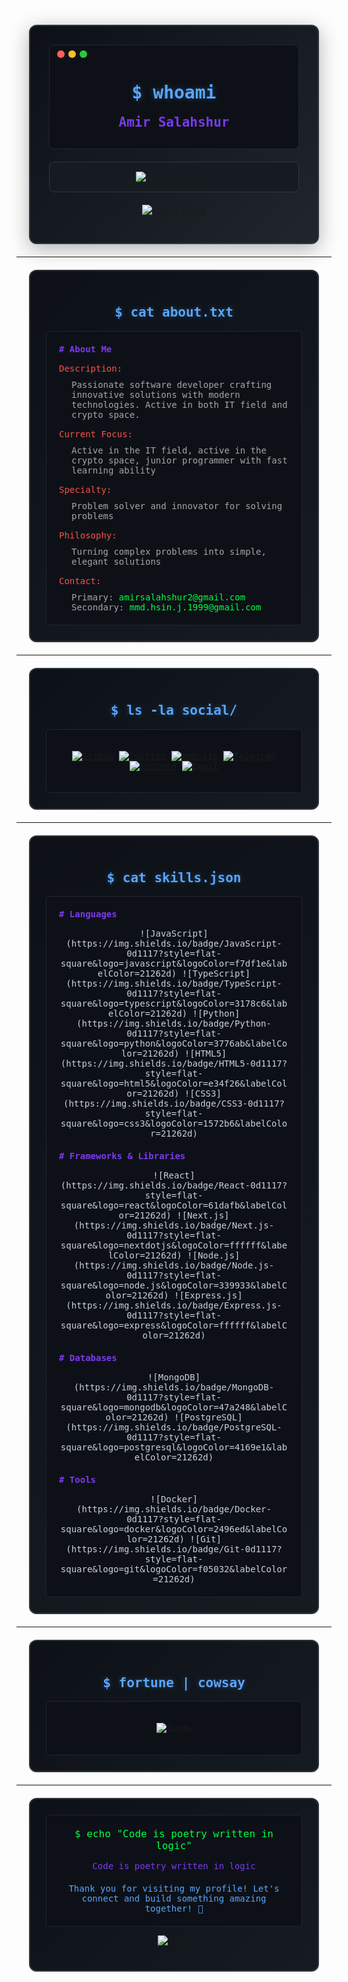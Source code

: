 <div style="background: linear-gradient(135deg, #0d1117 0%, #161b22 50%, #21262d 100%); border: 2px solid #30363d; border-radius: 12px; padding: 30px; margin: 20px; box-shadow: 0 8px 32px rgba(0, 0, 0, 0.3);" align="center">

<div style="background: #0d1117; border: 1px solid #21262d; border-radius: 8px; padding: 20px; margin-bottom: 20px; position: relative;">
<div style="position: absolute; top: 8px; left: 12px; display: flex; gap: 6px;">
<span style="width: 12px; height: 12px; background: #ff5f56; border-radius: 50%; display: inline-block;"></span>
<span style="width: 12px; height: 12px; background: #ffbd2e; border-radius: 50%; display: inline-block;"></span>
<span style="width: 12px; height: 12px; background: #27ca3f; border-radius: 50%; display: inline-block;"></span>
</div>
<div style="margin-top: 25px;">
<h1 style="color: #58a6ff; font-family: 'Fira Code', 'JetBrains Mono', monospace; text-shadow: 0 0 10px rgba(88, 166, 255, 0.3);">$ whoami</h1>
<h2 style="color: #7c3aed; font-family: 'Fira Code', 'JetBrains Mono', monospace; margin: 10px 0;">Amir Salahshur</h2>
</div>
</div>

<div style="background: #161b22; border: 1px solid #30363d; border-radius: 8px; padding: 15px; margin: 20px 0;">
<img src="https://readme-typing-svg.herokuapp.com?font=Fira+Code&size=18&pause=1000&color=00ff41&background=161b22&center=true&vCenter=true&width=500&height=50&lines=%24+echo+Developer;%24+echo+Problem+Solver;%24+echo+Tech+Enthusiast" alt="Terminal Typing" />
</div>

[![Profile Views](https://komarev.com/ghpvc/?username=amirsalahshur&label=Profile%20views&color=00ff41&style=flat-square&labelColor=0d1117)](https://github.com/amirsalahshur)

</div>

---

<div style="background: linear-gradient(135deg, #0d1117 0%, #161b22 100%); border: 2px solid #30363d; border-radius: 12px; padding: 25px; margin: 20px;">

<h2 style="color: #58a6ff; font-family: 'Fira Code', monospace; text-align: center; text-shadow: 0 0 10px rgba(88, 166, 255, 0.3);">$ cat about.txt</h2>

<div style="background: #0d1117; border: 1px solid #21262d; border-radius: 6px; padding: 20px; font-family: 'Fira Code', monospace; color: #c9d1d9;">
<div style="color: #7c3aed; margin-bottom: 15px; font-weight: bold;"># About Me</div>
<div style="color: #f85149; margin-bottom: 10px;">Description:</div>
<div style="margin-left: 20px; margin-bottom: 15px; color: #a5a5a5;">Passionate software developer crafting innovative solutions with modern technologies. Active in both IT field and crypto space.</div>

<div style="color: #f85149; margin-bottom: 10px;">Current Focus:</div>
<div style="margin-left: 20px; margin-bottom: 15px; color: #a5a5a5;">Active in the IT field, active in the crypto space, junior programmer with fast learning ability</div>

<div style="color: #f85149; margin-bottom: 10px;">Specialty:</div>
<div style="margin-left: 20px; margin-bottom: 15px; color: #a5a5a5;">Problem solver and innovator for solving problems</div>

<div style="color: #f85149; margin-bottom: 10px;">Philosophy:</div>
<div style="margin-left: 20px; margin-bottom: 15px; color: #a5a5a5;">Turning complex problems into simple, elegant solutions</div>

<div style="color: #f85149; margin-bottom: 10px;">Contact:</div>
<div style="margin-left: 20px; color: #a5a5a5;">
<div>Primary: <span style="color: #00ff41;">amirsalahshur2@gmail.com</span></div>
<div>Secondary: <span style="color: #00ff41;">mmd.hsin.j.1999@gmail.com</span></div>
</div>
</div>

</div>

---

<div style="background: linear-gradient(135deg, #0d1117 0%, #161b22 100%); border: 2px solid #30363d; border-radius: 12px; padding: 25px; margin: 20px;">

<h2 style="color: #58a6ff; font-family: 'Fira Code', monospace; text-align: center; text-shadow: 0 0 10px rgba(88, 166, 255, 0.3);">$ ls -la social/</h2>

<div align="center" style="background: #0d1117; border: 1px solid #21262d; border-radius: 6px; padding: 20px; font-family: 'Fira Code', monospace;">

[![GitHub](https://img.shields.io/badge/GitHub-0d1117?style=flat-square&logo=github&logoColor=00ff41&labelColor=21262d)](https://github.com/amirsalahshur)
[![Twitter](https://img.shields.io/badge/Twitter-0d1117?style=flat-square&logo=twitter&logoColor=58a6ff&labelColor=21262d)](https://x.com/salahshur_amir?t=dIV_tsvUCcRLr3I4ndDl_w&s=35)
[![Website](https://img.shields.io/badge/Website-0d1117?style=flat-square&logo=google-chrome&logoColor=f85149&labelColor=21262d)](https://amirsalahshur.xyz)
[![Telegram](https://img.shields.io/badge/Telegram-0d1117?style=flat-square&logo=telegram&logoColor=7c3aed&labelColor=21262d)](https://t.me/Amir_salahshurr)
[![Discord](https://img.shields.io/badge/Discord-0d1117?style=flat-square&logo=discord&logoColor=ffa500&labelColor=21262d)](https://discord.gg/dUf6A4cm)
[![Email](https://img.shields.io/badge/Email-0d1117?style=flat-square&logo=gmail&logoColor=ff6b6b&labelColor=21262d)](mailto:amirsalahshur2@gmail.com)

</div>

</div>

---

<div style="background: linear-gradient(135deg, #0d1117 0%, #161b22 100%); border: 2px solid #30363d; border-radius: 12px; padding: 25px; margin: 20px;">

<h2 style="color: #58a6ff; font-family: 'Fira Code', monospace; text-align: center; text-shadow: 0 0 10px rgba(88, 166, 255, 0.3);">$ cat skills.json</h2>

<div style="background: #0d1117; border: 1px solid #21262d; border-radius: 6px; padding: 20px; font-family: 'Fira Code', monospace; color: #c9d1d9;">

<div style="color: #7c3aed; font-weight: bold; margin-bottom: 15px;"># Languages</div>
<div align="center" style="margin-bottom: 20px;">
![JavaScript](https://img.shields.io/badge/JavaScript-0d1117?style=flat-square&logo=javascript&logoColor=f7df1e&labelColor=21262d)
![TypeScript](https://img.shields.io/badge/TypeScript-0d1117?style=flat-square&logo=typescript&logoColor=3178c6&labelColor=21262d)
![Python](https://img.shields.io/badge/Python-0d1117?style=flat-square&logo=python&logoColor=3776ab&labelColor=21262d)
![HTML5](https://img.shields.io/badge/HTML5-0d1117?style=flat-square&logo=html5&logoColor=e34f26&labelColor=21262d)
![CSS3](https://img.shields.io/badge/CSS3-0d1117?style=flat-square&logo=css3&logoColor=1572b6&labelColor=21262d)
</div>

<div style="color: #7c3aed; font-weight: bold; margin-bottom: 15px;"># Frameworks & Libraries</div>
<div align="center" style="margin-bottom: 20px;">
![React](https://img.shields.io/badge/React-0d1117?style=flat-square&logo=react&logoColor=61dafb&labelColor=21262d)
![Next.js](https://img.shields.io/badge/Next.js-0d1117?style=flat-square&logo=nextdotjs&logoColor=ffffff&labelColor=21262d)
![Node.js](https://img.shields.io/badge/Node.js-0d1117?style=flat-square&logo=node.js&logoColor=339933&labelColor=21262d)
![Express.js](https://img.shields.io/badge/Express.js-0d1117?style=flat-square&logo=express&logoColor=ffffff&labelColor=21262d)
</div>

<div style="color: #7c3aed; font-weight: bold; margin-bottom: 15px;"># Databases</div>
<div align="center" style="margin-bottom: 20px;">
![MongoDB](https://img.shields.io/badge/MongoDB-0d1117?style=flat-square&logo=mongodb&logoColor=47a248&labelColor=21262d)
![PostgreSQL](https://img.shields.io/badge/PostgreSQL-0d1117?style=flat-square&logo=postgresql&logoColor=4169e1&labelColor=21262d)
</div>

<div style="color: #7c3aed; font-weight: bold; margin-bottom: 15px;"># Tools</div>
<div align="center">
![Docker](https://img.shields.io/badge/Docker-0d1117?style=flat-square&logo=docker&logoColor=2496ed&labelColor=21262d)
![Git](https://img.shields.io/badge/Git-0d1117?style=flat-square&logo=git&logoColor=f05032&labelColor=21262d)
</div>

</div>

</div>

---

<div style="background: linear-gradient(135deg, #0d1117 0%, #161b22 100%); border: 2px solid #30363d; border-radius: 12px; padding: 25px; margin: 20px;">

<h2 style="color: #58a6ff; font-family: 'Fira Code', monospace; text-align: center; text-shadow: 0 0 10px rgba(88, 166, 255, 0.3);">$ fortune | cowsay</h2>

<div align="center" style="background: #0d1117; border: 1px solid #21262d; border-radius: 6px; padding: 20px;">

![Quote](https://quotes-github-readme.vercel.app/api?type=horizontal&theme=dark&border=21262d&bg_color=0d1117)

</div>

</div>

---

<div style="background: linear-gradient(135deg, #0d1117 0%, #161b22 100%); border: 2px solid #30363d; border-radius: 12px; padding: 25px; margin: 20px; text-align: center;">

<div style="background: #0d1117; border: 1px solid #21262d; border-radius: 6px; padding: 20px; font-family: 'Fira Code', monospace;">
<div style="color: #00ff41; font-size: 16px; margin-bottom: 15px;">$ echo "Code is poetry written in logic"</div>
<div style="color: #7c3aed; font-size: 14px; margin-bottom: 20px;">Code is poetry written in logic</div>
<div style="color: #58a6ff; font-size: 14px;">Thank you for visiting my profile! Let's connect and build something amazing together! 🚀</div>
</div>

![Wave](https://capsule-render.vercel.app/api?type=waving&color=0d1117&customColorList=30363d,21262d,161b22&height=120&section=footer)

</div>